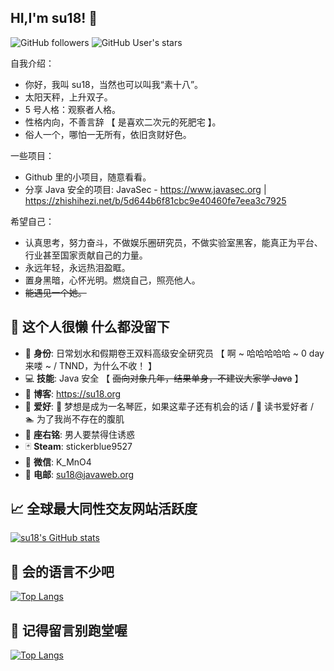 
## HI,I'm su18! &#x1f44b;
![GitHub followers](https://img.shields.io/github/followers/su18?style=social)   ![GitHub User's stars](https://img.shields.io/github/stars/su18?style=social)

自我介绍：

- 你好，我叫 su18，当然也可以叫我“素十八”。
- 太阳天秤，上升双子。
- 5 号人格：观察者人格。
- 性格内向，不善言辞 【 是喜欢二次元的死肥宅 】。
- 俗人一个，哪怕一无所有，依旧贪财好色。



一些项目：
- Github 里的小项目，随意看看。
- 分享 Java 安全的项目: JavaSec - https://www.javasec.org | https://zhishihezi.net/b/5d644b6f81cbc9e40460fe7eea3c7925



希望自己：

- 认真思考，努力奋斗，不做娱乐圈研究员，不做实验室黑客，能真正为平台、行业甚至国家贡献自己的力量。
- 永远年轻，永远热泪盈眶。
- 置身黑暗，心怀光明。燃烧自己，照亮他人。
- ~~能遇见一个她。~~ 



## &#x1f9f8; 这个人很懒 什么都没留下

- &#x1f481; **身份**: 日常划水和假期卷王双料高级安全研究员 【 啊 ~ 哈哈哈哈哈 ~ 0 day 来喽 ~ / TNND，为什么不收！ 】
- &#x1f4bb; **技能**: Java 安全 【 ~~面向对象几年，结果单身，不建议大家学 Java~~ 】
- &#x1f4c3; **博客**: https://su18.org
- &#x1f47e; **爱好**: &#x1f3b9; 梦想是成为一名琴匠，如果这辈子还有机会的话 / &#x1f4d5; 读书爱好者 /  &#x1f3ca; 为了我尚不存在的腹肌
- &#x1f4ac; **座右铭**: 男人要禁得住诱惑
- &#x1f0cf; **Steam**: stickerblue9527
- &#x1f4f1; **微信**: K_MnO4
- &#x1f4e7; **电邮**: su18@javaweb.org




## &#x1f4c8; 全球最大同性交友网站活跃度

[![su18's GitHub stats](https://github-readme-stats.vercel.app/api?username=su18&show_icons=true)](https://su18.org)



## &#x1f4dd; 会的语言不少吧

[![Top Langs](https://github-readme-stats.vercel.app/api/top-langs/?username=su18&hide=html,css)](https://su18.org)



## &#x1f92b; 记得留言别跑堂喔

[![Top Langs](https://profile-counter.glitch.me/su18/count.svg)](https://su18.org)


